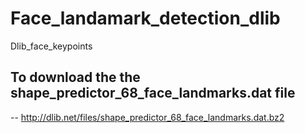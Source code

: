 # Face_landamark_detection_dlib
Dlib_face_keypoints

## To download the the shape_predictor_68_face_landmarks.dat file
-- http://dlib.net/files/shape_predictor_68_face_landmarks.dat.bz2
